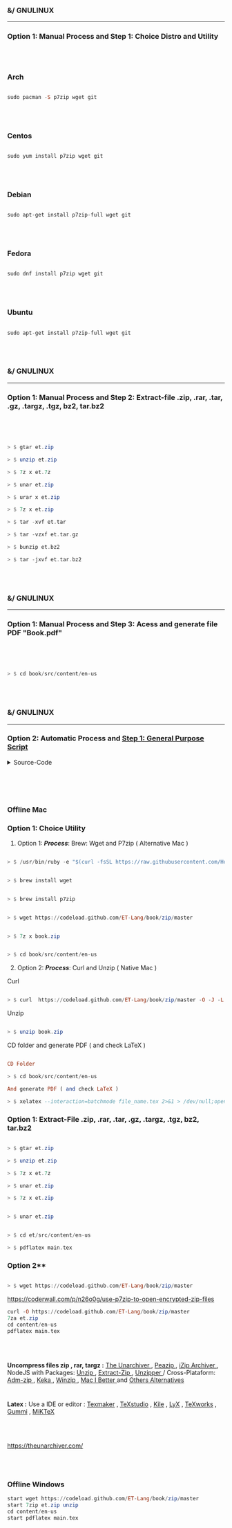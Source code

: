 ### &/ GNULINUX
----

### Option 1: Manual Process and Step 1: Choice Distro and Utility

<br>
<br>

### Arch 

```haskell 

sudo pacman -S p7zip wget git

```

<br>
<br>

### Centos 

```haskell 

sudo yum install p7zip wget git

```
<br>
<br>


### Debian 


```haskell 

sudo apt-get install p7zip-full wget git

```
<br>
<br>


### Fedora


```haskell 

sudo dnf install p7zip wget git

```
<br>
<br>


### Ubuntu


```haskell 

sudo apt-get install p7zip-full wget git

```

<br>
<br>

### &/ GNULINUX
----

###  Option 1: Manual Process and Step 2: Extract-file .zip, .rar, .tar, .gz, .targz, .tgz,  bz2, tar.bz2

<br>
<br>

```haskell

> $ gtar et.zip 

> $ unzip et.zip

> $ 7z x et.7z

> $ unar et.zip 

> $ urar x et.zip 

> $ 7z x et.zip 

> $ tar -xvf et.tar

> $ tar -vzxf et.tar.gz

> $ bunzip et.bz2

> $ tar -jxvf et.tar.bz2

```

<br>
<br>


### &/ GNULINUX
----

### Option 1: Manual Process and Step 3: Acess and generate file PDF "Book.pdf"

<br>
<br>

```haskell

> $ cd book/src/content/en-us

```

<br>
<br>

### &/ GNULINUX
----

### Option 2: Automatic Process and [ Step 1: General Purpose Script ](.configure/make/gnulinux)

<details>
 <summary>Source-Code</summary>

```haskell 

> wget https://codeload.github.com/ET-Lang/book/zip/master

> unzip book.zip 

> cd book/src/content/en-us

> pdflatex main.tex

```

</details>


<br>
<br>
<br>
<br>

### Offline **Mac**




### Option 1: Choice Utility 


1. Option 1: ***Process***: Brew: Wget and P7zip ( Alternative Mac )

```haskell

> $ /usr/bin/ruby -e "$(curl -fsSL https://raw.githubusercontent.com/Homebrew/install/master/install)"

```

```haskell

> $ brew install wget

```

```haskell

> $ brew install p7zip

```

```haskell

> $ wget https://codeload.github.com/ET-Lang/book/zip/master

```

```haskell

> $ 7z x book.zip 

```

```haskell

> $ cd book/src/content/en-us 

```

2. Option 2: ***Process***: Curl and Unzip ( Native Mac ) 

Curl

```haskell

> $ curl  https://codeload.github.com/ET-Lang/book/zip/master -O -J -L

```

Unzip 

```haskell

> $ unzip book.zip 

```

CD folder and generate PDF ( and check LaTeX ) 

```haskell

CD Folder 

> $ cd book/src/content/en-us 

And generate PDF ( and check LaTeX ) 

> $ xelatex --interaction=batchmode file_name.tex 2>&1 > /dev/null;open file_name.pdf


```



### Option 1: Extract-File .zip, .rar, .tar, .gz, .targz, .tgz,  bz2, tar.bz2

```haskell

> $ gtar et.zip 

> $ unzip et.zip

> $ 7z x et.7z

> $ unar et.zip 

> $ 7z x et.zip 

```

```haskell

> $ unar et.zip

```

```haskell

> $ cd et/src/content/en-us

> $ pdflatex main.tex

```





### Option 2**

```haskell

> $ wget https://codeload.github.com/ET-Lang/book/zip/master

```



https://coderwall.com/p/n26o0g/use-p7zip-to-open-encrypted-zip-files



```haskell 
curl -O https://codeload.github.com/ET-Lang/book/zip/master
7za et.zip 
cd content/en-us
pdflatex main.tex
```


<br>
<br>


**Uncompress files zip , rar, targz :** 
[ The Unarchiver ](https://theunarchiver.com/),  [ Peazip ](http://www.peazip.org/), [ iZip Archiver ](https://www.izip.com/) , NodeJS with Packages: [ Unzip ](https://www.npmjs.com/package/unzip), [ Extract-Zip ]( https://www.npmjs.com/package/extract-zip), [ Unzipper ](https://www.npmjs.com/package/unzipper) /  Cross-Plataform: [ Adm-zip ](https://stackoverflow.com/questions/10308110/simplest-way-to-download-and-unzip-files-in-node-js-cross-platform)  , [ Keka ](https://www.keka.io/en/) , [ Winzip ](https://www.winzip.com/win/en/) , [ Mac I Better ](https://macitbetter.com/) and [ Others Alternatives ](https://alternativeto.net/browse/search/?q=extract%20files&platform=mac)



#

**Latex :** Use a IDE or editor : [Texmaker](http://www.xm1math.net/texmaker/) , [TeXstudio](https://www.texstudio.org/) , [Kile](https://kile.sourceforge.io/) , [LyX](https://www.lyx.org/) , [TeXworks](http://www.tug.org/texworks/) , [Gummi](https://github.com/alexandervdm/gummi) , [MiKTeX](https://miktex.org/)

<br>
<br>

https://theunarchiver.com/

<br>
<br>

### Offline **Windows**


```haskell 
start wget https://codeload.github.com/ET-Lang/book/zip/master
start 7zip et.zip unzip 
cd content/en-us
start pdflatex main.tex
```

<br>
<br>

